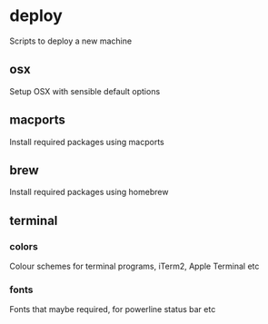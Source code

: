 deploy
======

Scripts to deploy a new machine

osx
---

Setup OSX with sensible default options

macports
--------

Install required packages using macports

brew
----

Install required packages using homebrew

terminal
--------

### colors

Colour schemes for terminal programs, iTerm2, Apple Terminal etc

### fonts

Fonts that maybe required, for powerline status bar etc


